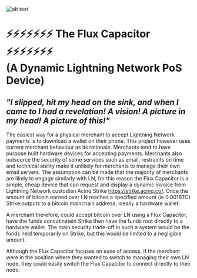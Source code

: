 ![alt text](https://i.imgur.com/mGXVLvi.png)

# ⚡⚡⚡⚡⚡⚡⚡ The Flux Capacitor ⚡⚡⚡⚡⚡⚡⚡ </br> (A Dynamic Lightning Network PoS Device) 

## *"I slipped, hit my head on the sink, and when I came to I had a revelation!  A vision!  A picture in my head!  A picture of this!"*

The easiest way for a physical merchant to accept Lightning Network payments is to download a wallet on their phone. This project however uses current merchant behaviour as its rationale. Merchants tend to have purpose built hardware devices for accepting payments. Merchants also outsource the security of some services such as email, restraints on time and technical ability make it unlikely for merchants to manage their own email servers. The assumption can be made that the majority of merchants are likely to engage similarly with LN, for this reason the Flux Capacitor is a simple, cheap device that can request and display a dynamic invoice from Lightning Network custodian Acinq Strike https://strike.acinq.co/. Once the amount of bitcoin earned over LN reaches a specified amount (ie 0.001BTC) Strike outputs to a bitcoin mainchain address, ideally a hardware wallet. 

A merchant therefore, could accept bitcoin over LN using a Flux Capacitor, have the funds concatinatein Strike then have the funds root directly to a hardware wallet. The main security trade-off in such a system would be the funds held temporarily on Strike, but this would be limited to a negligible amount.

Although the Flux Capacitor focuses on ease of access, if the merchant were in the position where they wanted to switch to managing their own LN node, they could easily switch the Flux Capacitor to connect directly to their node.
